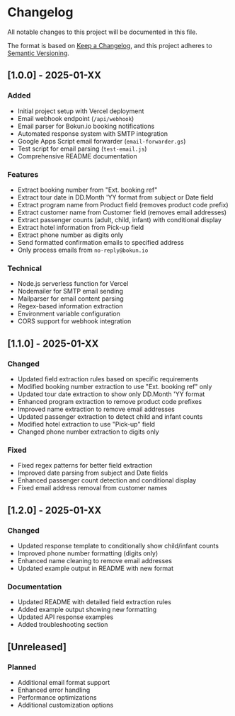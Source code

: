 # Changelog

All notable changes to this project will be documented in this file.

The format is based on [Keep a Changelog](https://keepachangelog.com/en/1.0.0/),
and this project adheres to [Semantic Versioning](https://semver.org/spec/v2.0.0.html).

## [1.0.0] - 2025-01-XX

### Added
- Initial project setup with Vercel deployment
- Email webhook endpoint (`/api/webhook`)
- Email parser for Bokun.io booking notifications
- Automated response system with SMTP integration
- Google Apps Script email forwarder (`email-forwarder.gs`)
- Test script for email parsing (`test-email.js`)
- Comprehensive README documentation

### Features
- Extract booking number from "Ext. booking ref"
- Extract tour date in DD.Month 'YY format from subject or Date field
- Extract program name from Product field (removes product code prefix)
- Extract customer name from Customer field (removes email addresses)
- Extract passenger counts (adult, child, infant) with conditional display
- Extract hotel information from Pick-up field
- Extract phone number as digits only
- Send formatted confirmation emails to specified address
- Only process emails from `no-reply@bokun.io`

### Technical
- Node.js serverless function for Vercel
- Nodemailer for SMTP email sending
- Mailparser for email content parsing
- Regex-based information extraction
- Environment variable configuration
- CORS support for webhook integration

## [1.1.0] - 2025-01-XX

### Changed
- Updated field extraction rules based on specific requirements
- Modified booking number extraction to use "Ext. booking ref" only
- Updated tour date extraction to show only DD.Month 'YY format
- Enhanced program extraction to remove product code prefixes
- Improved name extraction to remove email addresses
- Updated passenger extraction to detect child and infant counts
- Modified hotel extraction to use "Pick-up" field
- Changed phone number extraction to digits only

### Fixed
- Fixed regex patterns for better field extraction
- Improved date parsing from subject and Date fields
- Enhanced passenger count detection and conditional display
- Fixed email address removal from customer names

## [1.2.0] - 2025-01-XX

### Changed
- Updated response template to conditionally show child/infant counts
- Improved phone number formatting (digits only)
- Enhanced name cleaning to remove email addresses
- Updated example output in README with new format

### Documentation
- Updated README with detailed field extraction rules
- Added example output showing new formatting
- Updated API response examples
- Added troubleshooting section

## [Unreleased]

### Planned
- Additional email format support
- Enhanced error handling
- Performance optimizations
- Additional customization options 